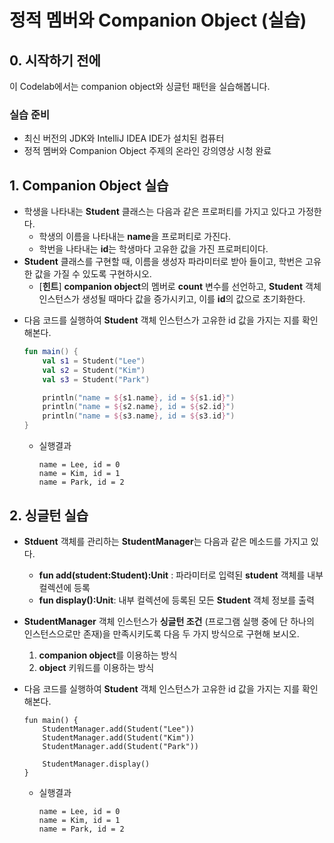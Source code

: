 # 정적 멤버와 Companion Object (실습)

## 0. 시작하기 전에

이 Codelab에서는 companion object와 싱글턴 패턴을 실습해봅니다.

### 실습 준비

- 최신 버전의 JDK와 IntelliJ IDEA IDE가 설치된 컴퓨터
- 정적 멤버와 Companion Object 주제의 온라인 강의영상 시청 완료


<a name="1"></a>
## 1. Companion Object 실습 
- 학생을 나타내는 **Student** 클래스는 다음과 같은 프로퍼티를 가지고 있다고 가정한다.
	- 학생의 이름을 나타내는 **name**을 프로퍼티로 가진다.
	- 학번을 나타내는 **id**는 학생마다 고유한 값을 가진 프로퍼티이다.
-  **Student** 클래스를 구현할 때, 이름을 생성자 파라미터로 받아 들이고, 학번은 고유한 값을 가질 수 있도록 구현하시오.
	- [**힌트**] **companion object**의 멤버로 **count** 변수를 선언하고, **Student** 객체 인스턴스가 생성될 때마다 값을 증가시키고, 이를 **id**의 값으로 초기화한다.  

<!-- 정답
	```kotlin
	class Student(val name:String) {
	    val id:String = "${count++}"
	
	    companion object {
	        var count: Int = 0
	    }
	}
	```
-->
- 다음 코드를 실행하여 **Student** 객체 인스턴스가 고유한 id 값을 가지는 지를 확인해본다.

	```kotlin
	fun main() {
	    val s1 = Student("Lee")
	    val s2 = Student("Kim")
	    val s3 = Student("Park")
	
	    println("name = ${s1.name}, id = ${s1.id}")
	    println("name = ${s2.name}, id = ${s2.id}")
	    println("name = ${s3.name}, id = ${s3.id}")
	}
	```
	
	- 실행결과

		```
		name = Lee, id = 0
		name = Kim, id = 1
		name = Park, id = 2
		```


## 2. 싱글턴 실습
- **Stduent** 객체를 관리하는 **StudentManager**는 다음과 같은 메소드를 가지고 있다. 
	- **fun add(student:Student):Unit** : 파라미터로 입력된 **student** 객체를 내부 컬렉션에 등록
	- **fun display():Unit**: 내부 컬렉션에 등록된 모든 **Student** 객체 정보를 출력
- **StudentManager** 객체 인스턴스가 **싱글턴 조건** (프로그램 실행 중에 단 하나의 인스턴스으로만 존재)을 만족시키도록 다음 두 가지 방식으로 구현해 보시오.
	1. **companion object**를 이용하는 방식 
	2. **object** 키워드를 이용하는 방식
		
- 다음 코드를 실행하여 **Student** 객체 인스턴스가 고유한 id 값을 가지는 지를 확인해본다.

	```
	fun main() {
	    StudentManager.add(Student("Lee"))
	    StudentManager.add(Student("Kim"))
	    StudentManager.add(Student("Park"))
	
	    StudentManager.display()
	}
	```

	- 실행결과

		```
		name = Lee, id = 0
		name = Kim, id = 1
		name = Park, id = 2
		```
